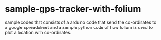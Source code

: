 # sample-gps-tracker-with-folium
sample codes that consists of a arduino code that send the co-ordinates to a google spreadsheet and a sample python code of how folium is used to plot a location with co-ordinates.
